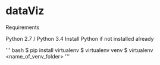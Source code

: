 # dataViz

Requirements

Python 2.7 / Python 3.4
Install Python if not installed already

''' bash
$ pip install virtualenv
$ virtualenv venv
$ virtualenv <name_of_venv_folder>
'''



